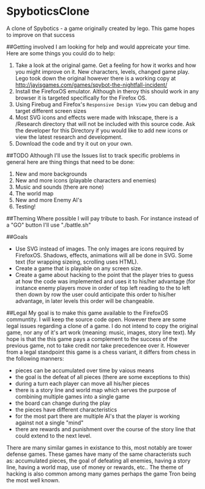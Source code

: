 SpyboticsClone
==============

A clone of Spybotics - a game originally created by lego. This game hopes to improve on that success

##Getting involved
I am looking for help and would appreicate your time. Here are some things you could do to help:

1. Take a look at the original game. Get a feeling for how it works and how you might improve on it. New characters, levels, changed game play. Lego took down the original however there is a working copy at  http://jayisgames.com/games/spybot-the-nightfall-incident/
2. Install the FirefoxOS emulator. Although in theroy this should work in any browser it is targeted specifically for the Firefox OS. 
3. Using Firebug and Firefox's `Responsive Design View` you can debug and target different screen sizes
5. Most SVG icons and effects were made with Inkscape, there is a /Research directory that will not be included with this source code. Ask the developer for this Directory if you would like to add new icons or view the latest research and development.
4. Download the code and try it out on your own.

##TODO
Although I'll use the Issues list to track specific problems in general here are thing things that need to be done: 

1. New and more backgrounds
2. New and more icons (playable characters and enemies)
3. Music and sounds (there are none)
4. The world map
5. New and more Enemy AI's
6. Testing!

##Theming 
Where possible I will pay tribute to bash. For instance instead of a "GO" button I'll use "./battle.sh"

##Goals
* Use SVG instead of images. The only images are icons required by FirefoxOS. Shadows, effects, animations will all be done in SVG. Some text (for wrapping sizeing, scrolling uses HTML).
* Create a game that is playable on any screen size.
* Create a game about hacking to the point that the player tries to guess at how the code was implemented and uses it to his/her advantage (for instance enemy players move in order of top left reading to the to left then down by row the user could anticipate this order to his/her advantage, in later levels this order will be changeable.

##Legal
My goal is to make this game available to the FirefoxOS communtity. I will keep the source code open. However there are some legal issues regarding a clone of a game. I do not intend to copy the original game, nor any of it's art work (meaning: music, images, story line text). My hope is that the this game pays a complement to the success of the previous game, not to take credit nor take precedencee over it. However from a legal standpoint this game is a chess variant, it differs from chess in the following manners: 
* pieces can be accumulated over time by vaious means
* the goal is the defeat of all pieces (there are some exceptions to this)
* during a turn each player can move all his/her pieces
* there is a story line and world map which serves the purpose of combining multiple games into a single game
* the board can change during the play
* the pieces have different characteristics
* for the most part there are multiple AI's that the player is working against not a single "mind"
* there are rewards and punishment over the course of the story line that could extend to the next level.

There are many similar games in existance to this, most notably are tower defense games. These games have many of the same characterists such as: accumulated pieces, the goal of defeating all enemies, having a story line, having a world map, use of money or rewards, etc.. The theme of hacking is also common among many games perhaps the game Tron being the most well known.
